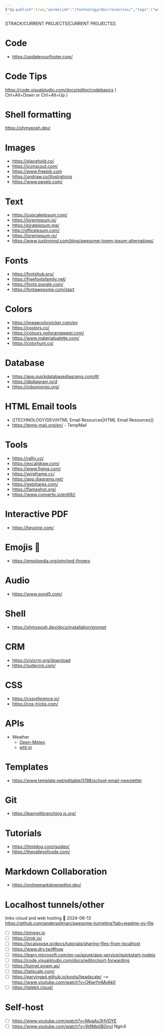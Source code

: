 ```yaml
---
{"dg-publish":true,"permalink":"/technology/dev/resources/","tags":["web_design","code","Work"],"created":"2024-04-21T11:13:44","updated":"2024-04-21 11:14:00 am"}
---
```


[[TRACK/CURRENT PROJECTS\|CURRENT PROJECTS]]

# Code
- https://updateyourfooter.com/

# Code Tips
https://code.visualstudio.com/docs/editor/codebasics ( Ctrl+Alt+Down or Ctrl+Alt+Up )

# Shell formatting
https://ohmyposh.dev/

# Images 
- https://placehold.co/
- https://iconscout.com/
- https://www.freepik.com
- https://undraw.co/illustrations
- https://www.pexels.com/

# Text
- https://cupcakeipsum.com/
- https://loremipsum.io/
- https://pirateipsum.me/
- http://officeipsum.com/
- https://loremipsum.ro/
- https://www.justinmind.com/blog/awesome-lorem-ipsum-alternatives/

# Fonts
- https://fontshub.pro/
- https://freefontsfamily.net/
- https://fonts.google.com/
- https://fontawesome.com/start

# Colors
- https://imagecolorpicker.com/en
- https://coolors.co/
- https://colours.neilorangepeel.com/
- https://www.materialpalette.com/
- https://colorhunt.co/

# Database
- https://app.quickdatabasediagrams.com/#/
- https://dbdiagram.io/d
- https://robomongo.org/

# HTML Email tools
 - [[TECHNOLOGY/DEV/HTML Email Resources\|HTML Email Resources]]
 - https://temp-mail.org/en/ - TempMail

# Tools
- https://rallly.co/
- https://excalidraw.com/
- https://www.figma.com/
- https://wireframe.cc/
- https://app.diagrams.net/
- https://getsharex.com/
- https://flameshot.org/
- https://www.converto.io/en69//

# Interactive PDF
- https://heyzine.com/

# Emojis 🤌
- https://emojipedia.org/pinched-fingers
# Audio
- https://www.pond5.com/

# Shell
- https://ohmyposh.dev/docs/installation/prompt

# CRM
- https://civicrm.org/download
- https://suitecrm.com/

# CSS
- https://cssreference.io/
- https://css-tricks.com/

# APIs
- Weather
	- [Open-Meteo](https://open-meteo.com/en/docs#current=&hourly=&temperature_unit=fahrenheit&wind_speed_unit=mph&precipitation_unit=inch&timezone=America%2FNew_York&forecast_days=1)
	- [wttr.in](https://wttr.in/?1)


# Templates
- https://www.template.net/editable/5198/school-email-newsletter

# Git
- https://learngitbranching.js.org/

# Tutorials
- https://htmldog.com/guides/
- https://thevalleyofcode.com/

# Markdown Collaboration 
- https://onlinemarkdowneditor.dev/  

# Localhost tunnels/other
links-cloud and web hosting 🛫 2024-06-13
https://github.com/anderspitman/awesome-tunneling?tab=readme-ov-file

- [ ] https://pinggy.io
- [ ] https://zrok.io/ 
- [ ] https://localxpose.io/docs/tutorials/sharing-files-from-localhost 
- [ ] https://www.drv.tw/#how
- [ ] https://learn.microsoft.com/en-us/azure/app-service/quickstart-nodejs
- [ ] https://code.visualstudio.com/docs/editor/port-forwarding
- [ ] https://tunnel.pyjam.as/
- [ ] https://tailscale.com/
- [ ] https://earvingad.github.io/posts/headscale/ --> https://www.youtube.com/watch?v=OKwrfmMoAk0
- [ ] https://telebit.cloud/

# Self-host

- [ ] https://www.youtube.com/watch?v=MpaAu3HVDYE 
- [ ] https://www.youtube.com/watch?v=9t9Mp0BGnyI NginX
